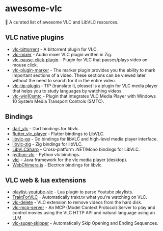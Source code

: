 # awesome-vlc

👻 A curated list of awesome VLC and LibVLC resources. 

## VLC native plugins

- [vlc-bittorrent](https://github.com/johang/vlc-bittorrent) - A bittorrent plugin for VLC.
- [vlc-mixer](https://github.com/lachie/vlc-mixer) - Audio mixer VLC plugin written in Zig.
- [vlc-pause-click-plugin](https://github.com/nurupo/vlc-pause-click-plugin) - Plugin for VLC that pauses/plays video on mouse click.
- [vlc-plugin-marker](https://github.com/nemosharma6/vlc-plugin-marker) - The marker plugin provides you the ability to mark important sections of a video. These sections can be viewed later without the need to search for it in the entire video.
- [vlc-tip-plugin](https://github.com/aklexel/vlc-tip-plugin) - TIP (translate it, please) is a plugin for VLC media player that helps you to study languages by watching videos.
- [vlc-win10smtc](https://github.com/spmn/vlc-win10smtc) - Plugin that integrates VLC Media Player with Windows 10 System Media Transport Controls (SMTC).

## Bindings

- [dart_vlc](https://github.com/alexmercerind/dart_vlc) - Dart bindings for libvlc.
- [flutter_vlc_player](https://github.com/solid-software/flutter_vlc_player) - Flutter bindings to LibVLC.
- [libvlc-go](https://github.com/adrg/libvlc-go) - Go bindings for libVLC and high-level media player interface.
- [libvlc-zig](https://github.com/kassane/libvlc-zig) - Zig bindings for libVLC.
- [LibVLCSharp](https://github.com/videolan/libvlcsharp) - Cross-platform .NET/Mono bindings for LibVLC.
- [python-vlc](https://github.com/oaubert/python-vlc) - Python vlc bindings.
- [vlcj](https://github.com/caprica/vlcj) - Java framework for the vlc media player (desktop).
- [WebChimera.js](https://github.com/RSATom/WebChimera.js) - Electron bindings for libvlc.

## VLC web & lua extensions

- [playlist-youtube-vlc](https://github.com/Abstraxt-AA/playlist-youtube-vlc) - Lua plugin to parse Youtube playlists.
- [TraktForVLC](https://github.com/XaF/TraktForVLC) - Automatically trakt.tv what you're watching on VLC.
- [vlc-delete](https://github.com/surrim/vlc-delete) - VLC extension to remove videos from the hard disk.
- [vlc-mcp-server](https://github.com/piebro/vlc-mcp-server) - An MCP (Model Context Protocol) Server to play and control movies using the VLC HTTP API and natural language using an LLM.
- [vlc-super-skipper](https://github.com/Trevelopment/vlc-super-skipper) - Automatically Skip Opening and Ending Sequences.
